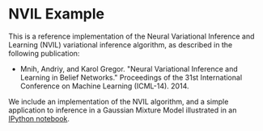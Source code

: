 # NVIL Example

This is a reference implementation of the Neural Variational Inference and Learning (NVIL) variational inference algorithm, as described in the following publication:

* Mnih, Andriy, and Karol Gregor. "Neural Variational Inference and Learning in Belief Networks." Proceedings of the 31st International Conference on Machine Learning (ICML-14). 2014.

We include an implementation of the NVIL algorithm, and a simple application to inference in a Gaussian Mixture Model illustrated in an [IPython notebook](https://github.com/earcher/nvil_example/blob/master/code/test_NVIL.ipynb). 
